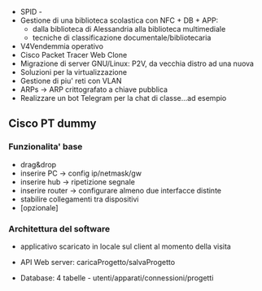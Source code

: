 * SPID -
* Gestione di una biblioteca scolastica con NFC + DB + APP:
  * dalla biblioteca di Alessandria alla biblioteca multimediale
  * tecniche di classificazione documentale/bibliotecaria
* V4Vendemmia operativo
* Cisco Packet Tracer Web Clone
* Migrazione di server GNU/Linux: P2V, da vecchia distro ad una nuova
* Soluzioni per la virtualizzazione
* Gestione di piu' reti con VLAN
* ARPs -> ARP crittografato a chiave pubblica
* Realizzare un bot Telegram per la chat di classe...ad esempio

## Cisco PT dummy

### Funzionalita' base

- drag&drop
- inserire PC -> config ip/netmask/gw
- inserire hub -> ripetizione segnale
- inserire router -> configurare almeno due interfacce distinte
- stabilire collegamenti tra dispositivi
- [opzionale]

### Architettura del software

- applicativo scaricato in locale sul client al momento della visita

- API Web server: caricaProgetto/salvaProgetto

- Database: 4 tabelle - utenti/apparati/connessioni/progetti


